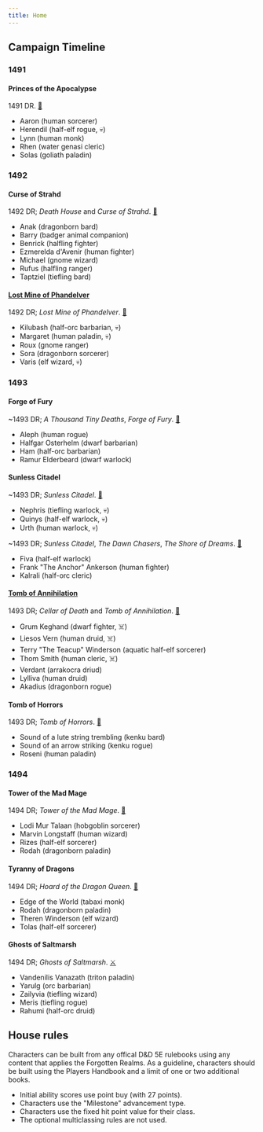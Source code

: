 ```yaml
---
title: Home
---
```


## Campaign Timeline

### 1491

#### Princes of the Apocalypse

1491 DR. [🎲](/ "Sam, 2016-2017")

* Aaron (human sorcerer)
* Herendil (half-elf rogue, 💀)
* Lynn (human monk)
* Rhen (water genasi cleric)
* Solas (goliath paladin)

### 1492

#### Curse of Strahd

1492 DR; _Death House_ and _Curse of Strahd_. [🎲](/ "Sam, April 2017 to May 2018")

* Anak (dragonborn bard)
* Barry (badger animal companion)
* Benrick (halfling fighter)
* Ezmerelda d'Avenir (human fighter)
* Michael (gnome wizard)
* Rufus (halfling ranger)
* Taptziel (tiefling bard)

#### [Lost Mine of Phandelver][lmop]

1492 DR; _Lost Mine of Phandelver_. [🎲](/ "Sam, March 2018 to May 2018")

* Kilubash (half-orc barbarian, 💀)
* Margaret (human paladin, 💀)
* Roux (gnome ranger)
* Sora (dragonborn sorcerer)
* Varis (elf wizard, 💀)

### 1493

#### Forge of Fury

~1493 DR; _A Thousand Tiny Deaths_, _Forge of Fury_. [🐉](/ "Vic, July 2018")

* Aleph (human rogue)
* Halfgar Osterhelm (dwarf barbarian)
* Ham (half-orc barbarian)
* Ramur Elderbeard (dwarf warlock)

#### Sunless Citadel

~1493 DR; _Sunless Citadel_. [🎲](/ "Sam, July 2018")

* Nephris (tiefling warlock, 💀)
* Quinys (half-elf warlock, 💀)
* Urth (human warlock, 💀)

~1493 DR; _Sunless Citadel_, _The Dawn Chasers_, _The Shore of Dreams_. [🎲](/ "Sam, July 2018 to September 2018")

* Fiva (half-elf warlock)
* Frank "The Anchor" Ankerson (human fighter)
* Kalrali (half-orc cleric)

#### [Tomb of Annihilation][toa]

1493 DR; _Cellar of Death_ and _Tomb of Annihilation_. [🎲](/ "Sam Clements, October 2018 onwards")

* Grum Keghand (dwarf fighter, ☠️)
* Liesos Vern (human druid, ☠️)
* Terry "The Teacup" Winderson (aquatic half-elf sorcerer)
* Thom Smith (human cleric, ☠️)
* Verdant (arrakocra driud)
* Lylliva (human druid)
* Akadius (dragonborn rogue)

#### Tomb of Horrors

1493 DR; _Tomb of Horrors_. [🎲](/ "Sam Clements, November 2018")

* Sound of a lute string trembling (kenku bard)
* Sound of an arrow striking (kenku rogue)
* Roseni (human paladin)

### 1494

#### Tower of the Mad Mage

1494 DR; _Tower of the Mad Mage_. [🎲](/ "Sam Clements, March 2019")

* Lodi Mur Talaan (hobgoblin sorcerer)
* Marvin Longstaff (human wizard)
* Rizes (half-elf sorcerer)
* Rodah (dragonborn paladin)

#### Tyranny of Dragons

1494 DR; _Hoard of the Dragon Queen_. [🎲](/ "Sam Clements, March 2019")

* Edge of the World (tabaxi monk)
* Rodah (dragonborn paladin)
* Theren Winderson (elf wizard)
* Tolas (half-elf sorcerer)

#### Ghosts of Saltmarsh

1494 DR; _Ghosts of Saltmarsh_. [⚔️](/ "Ridley, May 2019")

* Vandenilis Vanazath (triton paladin)
* Yarulg (orc barbarian)
* Zailyvia (tiefling wizard)
* Meris (tiefling rogue)
* Rahumi (half-orc druid)

## House rules

Characters can be built from any offical D&D 5E rulebooks using any content that applies the Forgotten Realms. As a guideline, characters should be built using the Players Handbook and a limit of one or two additional books.

* Initial ability scores use point buy (with 27 points).
* Characters use the "Milestone" advancement type.
* Characters use the fixed hit point value for their class.
* The optional multiclassing rules are not used.

[lmop]: lost-mine-of-phandelver.md
[toa]: tomb-of-annihilation.md
[tftyp]: tales-from-the-yawning-portal.md
